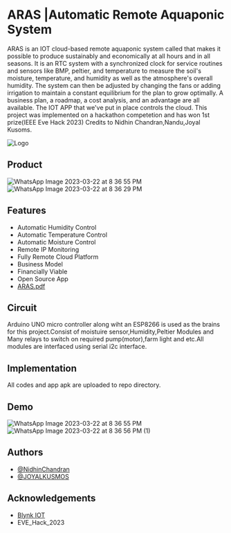 
# ARAS |Automatic Remote Aquaponic System

ARAS is an IOT cloud-based remote aquaponic system called that makes it possible to produce sustainably and economically at all hours and in all seasons. It is an RTC system with a synchronized clock for service routines and sensors like BMP, peltier, and temperature to measure the soil's moisture, temperature, and humidity as well as the atmosphere's overall humidity. The system can then be adjusted by changing the fans or adding irrigation to maintain a constant equilibrium for the plan to grow optimally. A business plan, a roadmap, a cost analysis, and an advantage are all available. The IOT APP that we've put in place controls the cloud.
This project was implemented on a hackathon competetion and has won 1st prize(IEEE Eve Hack 2023)
Credits to Nidhin Chandran,Nandu,Joyal Kusoms.


![Logo](https://user-images.githubusercontent.com/111580618/226962453-dd74e86d-d05a-43c0-a668-d54e999ce9a2.png)



## Product

![WhatsApp Image 2023-03-22 at 8 36 55 PM](https://user-images.githubusercontent.com/111580618/226971556-535a4323-9a88-4940-af3a-6016d059b1f5.jpeg)
![WhatsApp Image 2023-03-22 at 8 36 29 PM](https://user-images.githubusercontent.com/111580618/226962961-3cc73d46-76f8-4d49-b054-08bf50d72a24.jpeg)




## Features

- Automatic Humidity Control
- Automatic Temperature Control
- Automatic Moisture Control
- Remote IP Monitoring
- Fully Remote Cloud Platform
- Business Model
- Financially Viable
- Open Source App
- [ARAS.pdf](https://github.com/a3il/ARAS-Automatic-Remote-Aquaponic-System/files/11042345/ARAS.pdf)


## Circuit

Arduino UNO micro controller along wiht an ESP8266 is used as the brains for this project.Consist of moistuire sensor,Humidity,Peltier Modules and Many relays to switch on required pump(motor),farm light and etc.All modules are interfaced using serial i2c interface.


## Implementation

All codes and app apk are uploaded to repo directory.


    
## Demo

![WhatsApp Image 2023-03-22 at 8 36 55 PM](https://user-images.githubusercontent.com/111580618/226962989-02abb5d4-df7e-488f-acdb-c182aa5d59ef.jpeg)
![WhatsApp Image 2023-03-22 at 8 36 56 PM (1)](https://user-images.githubusercontent.com/111580618/226963020-0437b4ed-5e40-429b-b4e0-2514bd53ed70.jpeg)


## Authors

- [@NidhinChandran](https://github.com/Nidhinchandran47)
- [@JOYALKUSMOS](https://github.com/JOYALKUSMOS)


## Acknowledgements

 - [Blynk IOT](https://blynk.io/)
 - EVE_Hack_2023
 

